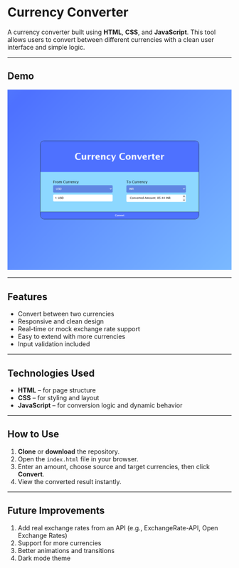 #  Currency Converter

A currency converter built using **HTML**, **CSS**, and **JavaScript**. This tool allows users to convert between different currencies with a clean user interface and simple logic.

---

##  Demo

![Currency Converter Screenshot](c-c.png)  

---

##  Features

- Convert between two currencies
- Responsive and clean design
- Real-time or mock exchange rate support
- Easy to extend with more currencies
- Input validation included

---

##  Technologies Used

- **HTML** – for page structure
- **CSS** – for styling and layout
- **JavaScript** – for conversion logic and dynamic behavior

---

##  How to Use

1. **Clone** or **download** the repository.
2. Open the `index.html` file in your browser.
3. Enter an amount, choose source and target currencies, then click **Convert**.
4. View the converted result instantly.

---
## Future Improvements

1. Add real exchange rates from an API (e.g., ExchangeRate-API, Open Exchange Rates)
2. Support for more currencies
3. Better animations and transitions
4. Dark mode theme

